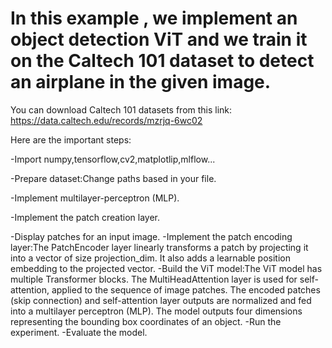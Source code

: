 # In this example , we implement an object detection ViT and we train it on the Caltech 101 dataset to detect an airplane in the given image.

You can download Caltech 101 datasets from this link: https://data.caltech.edu/records/mzrjq-6wc02
 

Here are the important steps:

-Import numpy,tensorflow,cv2,matplotlip,mlflow...

-Prepare dataset:Change paths based in your file.

-Implement multilayer-perceptron (MLP).

-Implement the patch creation layer.

-Display patches for an input image.
-Implement the patch encoding layer:The PatchEncoder layer linearly transforms a patch by projecting it into a vector of size projection_dim. It also adds a learnable position embedding to the projected vector.
-Build the ViT model:The ViT model has multiple Transformer blocks. The MultiHeadAttention layer is used for self-attention, applied to the sequence of image patches. The encoded patches (skip connection) and self-attention layer outputs are normalized and fed into a multilayer perceptron (MLP). The model outputs four dimensions representing the bounding box coordinates of an object.
-Run the experiment.
-Evaluate the model.


